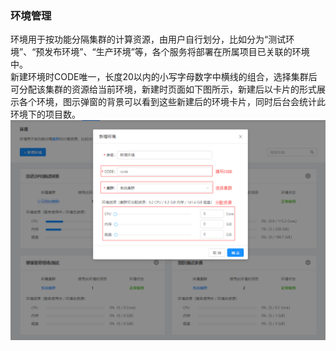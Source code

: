 ### 环境管理

环境用于按功能分隔集群的计算资源，由用户自行划分，比如分为“测试环境”、“预发布环境”、“生产环境”等，各个服务将部署在所属项目已关联的环境中。
<br>
新建环境时CODE唯一，长度20以内的小写字母数字中横线的组合，选择集群后可分配该集群的资源给当前环境，新建时页面如下图所示，新建后以卡片的形式展示各个环境，图示弹窗的背景可以看到这些新建后的环境卡片，同时后台会统计此环境下的项目数。
![](/assets/环境-新建环境.png)
